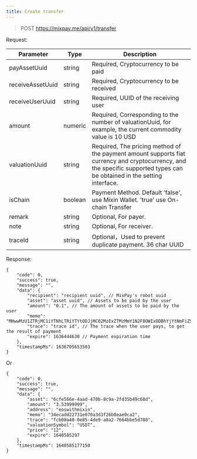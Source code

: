 ```yaml
---
title: Create transfer
---
```


> POST https://mixpay.me/api/v1/transfer

Request:

| Parameter        | Type    | Description                                                  |
| ---------------- | ------- | ------------------------------------------------------------ |
| payAssetUuid     | string  | Required, Cryptocurrency to be paid                          |
| receiveAssetUuid | string  | Required, Cryptocurrency to be received                      |
| receiveUserUuid  | string  | Required, UUID of the receiving user                         |
| amount           | numeric | Required, Corresponding to the number of valuationUuid, for example, the current commodity value is 10 USD |
| valuationUuid    | string  | Required, The pricing method of the payment amount supports fiat currency and cryptocurrency, and the specific supported types can be obtained in the setting interface. |
| isChain          | boolean | Payment Method. Default 'false', use Mixin Wallet. 'true' use On-chain Transfer |
| remark           | string  | Optional, For payer. |
| note             | string  | Optional, For receiver. |
| traceId          | string  | Optional，Used to prevent duplicate payment. 36 char UUID |


Response:

````
{
    "code": 0,
    "success": true,
    "message": "",
    "data": {
        "recipient": "recipient uuid", // MixPay's robot uuid
        "asset": "asset uuid", // Assets to be paid by the user
        "amount": "0.1", // The amount of assets to be paid by the user
        "memo": "MHwwMzU1ZTRjMC1iYTNhLTRiYTYtODJjMC02MzExZTMzMmY1N2F8OWIxODBhYjYtNmFiZS0zZGMwLWExM2YtMDQxNjllYjM0YmZh",
        "trace": "trace id", // The trace when the user pays, to get the result of payment
        "expire": 1636444630 // Payment expiration time
    },
    "timestampMs": 1636705653503
}
````

Or

````
{
    "code": 0,
    "success": true,
    "message": "",
    "data": {
        "asset": "6cfe566e-4aad-470b-8c9a-2fd35b49c68d",
        "amount": "3.53999999",
        "address": "eoswithmixin",
        "memo": "34ecadd22731e070a3d3f26b0eae0ca2",
        "trace": "fcb08a40-0e85-4de9-a8a2-7664bbe5d788",
        "valuationSymbol": "USDT",
        "price": "12",
        "expire": 1640585297
    },
    "timestampMs": 1640585177150
}
````
